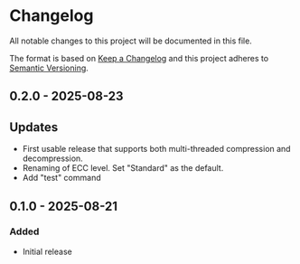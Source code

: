 # Changelog

All notable changes to this project will be documented in this file.

The format is based on [Keep a Changelog](http://keepachangelog.com/en/1.0.0/)
and this project adheres to [Semantic Versioning](https://semver.org/spec/v2.0.0.html).

## 0.2.0 - 2025-08-23

## Updates

- First usable release that supports both multi-threaded compression and decompression.
- Renaming of ECC level. Set "Standard" as the default.
- Add "test" command

## 0.1.0 - 2025-08-21

### Added

- Initial release
